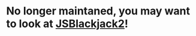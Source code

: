 No longer maintaned, you may want to look at [JSBlackjack2](http://vctrfrnndz.github.io/jsblackjack2/)!
===========
